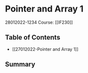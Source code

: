 # Pointer and Array 1
28012022-1234
Course: [[IF230]]

## Table of Contents
- [[27012022-Pointer and Array 1]]

## Summary
